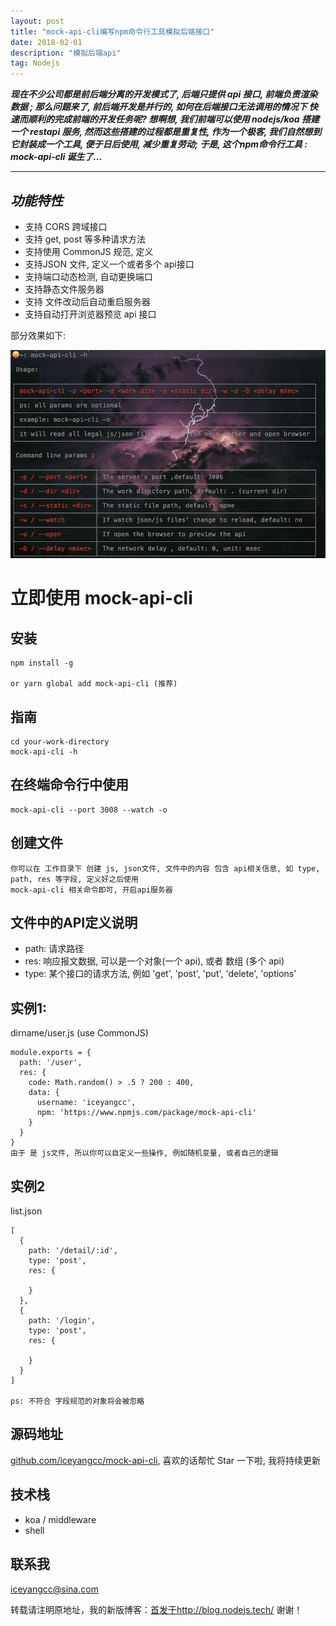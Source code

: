 ```yaml
---
layout: post
title: "mock-api-cli编写npm命令行工具模拟后端接口"
date: 2018-02-01 
description: "模拟后端api"
tag: Nodejs 
---   
```


***现在不少公司都是前后端分离的开发模式了, 后端只提供 api 接口, 前端负责渲染数据 ; 那么问题来了, 前后端开发是并行的, 如何在后端接口无法调用的情况下 快速而顺利的完成前端的开发任务呢? 想啊想, 我们前端可以使用 nodejs/koa 搭建一个 restapi 服务, 然而这些搭建的过程都是重复性, 作为一个极客, 我们自然想到它封装成一个工具, 便于日后使用, 减少重复劳动; 于是, 这个npm命令行工具 : mock-api-cli 诞生了...***

- - -


## ***功能特性***
* 支持 CORS 跨域接口
* 支持 get, post 等多种请求方法
* 支持使用 CommonJS 规范, 定义
* 支持JSON 文件, 定义一个或者多个 api接口
* 支持端口动态检测, 自动更换端口
* 支持静态文件服务器
* 支持 文件改动后自动重启服务器 
* 支持自动打开浏览器预览 api 接口

部分效果如下:

![](https://raw.githubusercontent.com/iceyangcc/mock-api-cli/master/images/cli-h.png)

# 立即使用 mock-api-cli 

## 安装

```text
npm install -g

or yarn global add mock-api-cli (推荐)
```

## 指南

```text
cd your-work-directory
mock-api-cli -h 
```


## 在终端命令行中使用
```text
mock-api-cli --port 3008 --watch -o
```

## 创建文件
```text
你可以在 工作目录下 创建 js, json文件, 文件中的内容 包含 api相关信息, 如 type, path, res 等字段, 定义好之后使用 
mock-api-cli 相关命令即可, 开启api服务器
```


## 文件中的API定义说明

* path: 请求路径
* res:  响应报文数据, 可以是一个对象(一个 api), 或者 数组 (多个 api)
* type: 某个接口的请求方法, 例如 'get', 'post', 'put', 'delete', 'options'

## 实例1: 
dirname/user.js (use CommonJS)

```text
module.exports = {
  path: '/user',
  res: {
    code: Math.random() > .5 ? 200 : 400,
    data: {
      username: 'iceyangcc',
      npm: 'https://www.npmjs.com/package/mock-api-cli'
    }
  }
}
由于 是 js文件, 所以你可以自定义一些操作, 例如随机变量, 或者自己的逻辑
```

## 实例2 
list.json 

```text
[
  {
    path: '/detail/:id',
    type: 'post',
    res: {

    }
  },
  {
    path: '/login',
    type: 'post',
    res: {

    }
  }
]

ps: 不符合 字段规范的对象将会被忽略
```

## 源码地址
 [github.com/iceyangcc/mock-api-cli](https://github.com/iceyangcc/mock-api-cli), 喜欢的话帮忙 Star 一下啦, 我将持续更新

## 技术栈
* koa / middleware
* shell

## 联系我
iceyangcc@sina.com


转载请注明原地址，我的新版博客：[首发于http://blog.nodejs.tech/](http://iceyangcc.github.io) 谢谢！
